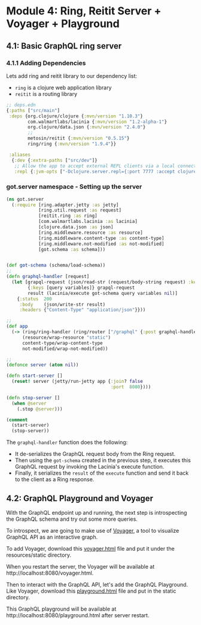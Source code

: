 # Module 4: Ring, Reitit Server + Voyager + Playground

## 4.1: Basic GraphQL ring server

### 4.1.1 Adding Dependencies

Lets add ring and reitit library to our dependency list:
- `ring` is a clojure web application library
- `reitit` is a routing library

```clj
;; deps.edn
{:paths ["src/main"]
 :deps {org.clojure/clojure {:mvn/version "1.10.3"}
        com.walmartlabs/lacinia {:mvn/version "1.2-alpha-1"}
        org.clojure/data.json {:mvn/version "2.4.0"}
        ;;
        metosin/reitit {:mvn/version "0.5.15"}
        ring/ring {:mvn/version "1.9.4"}}

 :aliases
  {:dev {:extra-paths ["src/dev"]}
   ;; Allow the app to accept external REPL clients via a local connection to port 7777.
   :repl {:jvm-opts ["-Dclojure.server.repl={:port 7777 :accept clojure.core.server/repl}"]}}}

```

### got.server namespace - Setting up the server

```clj
(ns got.server
  (:require [ring.adapter.jetty :as jetty]
            [ring.util.request :as request]
            [reitit.ring :as ring]
            [com.walmartlabs.lacinia :as lacinia]
            [clojure.data.json :as json]
            [ring.middleware.resource :as resource]
            [ring.middleware.content-type :as content-type]
            [ring.middleware.not-modified :as not-modified]
            [got.schema :as schema]))


(def got-schema (schema/load-schema))
;;
(defn graphql-handler [request]
  (let [grapql-request (json/read-str (request/body-string request) :key-fn keyword)
        {:keys [query variables]} grapql-request
        result (lacinia/execute got-schema query variables nil)]
    {:status  200
     :body    (json/write-str result)
     :headers {"Content-Type" "application/json"}}))

;;
(def app
  (-> (ring/ring-handler (ring/router ["/graphql" {:post graphql-handler}]))
      (resource/wrap-resource "static")
      content-type/wrap-content-type
      not-modified/wrap-not-modified))

;;
(defonce server (atom nil))

(defn start-server []
  (reset! server (jetty/run-jetty app {:join? false
                                       :port  8080})))

(defn stop-server []
  (when @server
    (.stop @server)))

(comment
  (start-server)
  (stop-server))
```

The `graphql-handler` function does the following:

- It de-serializes the GraphQL request body from the Ring request.
- Then using the `got-schema` created in the previous step, it executes this GraphQL request by invoking the Lacinia's execute function.
- Finally, it serializes the `result` of the `execute` function and send it back to the client as a Ring response.

## 4.2: GraphQL Playground and Voyager

With the GraphQL endpoint up and running, the next step is introspecting the GraphQL schema and try out some more queries.

To introspect, we are going to make use of [Voyager](https://github.com/APIs-guru/graphql-voyager), a tool to visualize GraphQL API as an interactive graph.

To add Voyager, download this [voyager.html](https://github.com/graphqlize/graphqlize-demo/blob/master/clojure/ring/resources/static/voyager.html) file and put it under the resources/static directory.

When you restart the server, the Voyager will be available at http://localhost:8080/voyager.html.

Then to interact with the GraphQL API, let's add the GraphQL Playground. Like Voyager, download this [playground.html](https://github.com/graphqlize/graphqlize-demo/blob/master/clojure/ring/resources/static/playground.html) file and put in the static directory.

This GraphQL playground will be available at http://localhost:8080/playground.html after server restart.
